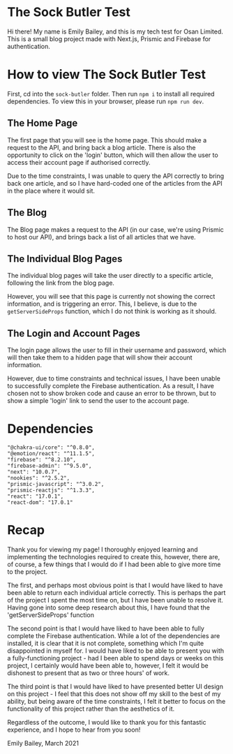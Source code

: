 # The Sock Butler Test

Hi there! My name is Emily Bailey, and this is my tech test for Osan Limited. This is a small blog project made with Next.js, Prismic and Firebase for authentication.

# How to view The Sock Butler Test

First, cd into the `sock-butler` folder. Then run `npm i` to install all required dependencies. To view this in your browser, please run `npm run dev`.

## The Home Page

The first page that you will see is the home page. This should make a request to the API, and bring back a blog article. There is also the opportunity to click on the 'login' button, which will then allow the user to access their account page if authorised correctly.

Due to the time constraints, I was unable to query the API correctly to bring back one article, and so I have hard-coded one of the articles from the API in the place where it would sit. 

## The Blog

The Blog page makes a request to the API (in our case, we're using Prismic to host our API), and brings back a list of all articles that we have. 

## The Individual Blog Pages

The individual blog pages will take the user directly to a specific article, following the link from the blog page.

However, you will see that this page is currently not showing the correct information, and is triggering an error. This, I believe, is due to the `getServerSideProps` function, which I do not think is working as it should. 

## The Login and Account Pages

The login page allows the user to fill in their username and password, which will then take them to a hidden page that will show their account information.

However, due to time constraints and technical issues, I have been unable to successfully complete the Firebase authentication. As a result, I have chosen not to show broken code and cause an error to be thrown, but to show a simple 'login' link to send the user to the account page. 

# Dependencies

    "@chakra-ui/core": "^0.8.0",
    "@emotion/react": "^11.1.5",
    "firebase": "^8.2.10",
    "firebase-admin": "^9.5.0",
    "next": "10.0.7",
    "nookies": "^2.5.2",
    "prismic-javascript": "^3.0.2",
    "prismic-reactjs": "^1.3.3",
    "react": "17.0.1",
    "react-dom": "17.0.1"

# Recap

Thank you for viewing my page! I thoroughly enjoyed learning and implementing the technologies required to create this, however, there are, of course, a few things that I would do if I had been able to give more time to the project.

The first, and perhaps most obvious point is that I would have liked to have been able to return each individual article correctly. This is perhaps the part of the project I spent the most time on, but I have been unable to resolve it. Having gone into some deep research about this, I have found that the 'getServerSideProps' function 

The second point is that I would have liked to have been able to fully complete the Firebase authentication. While a lot of the dependencies are installed, it is clear that it is not complete, something which I'm quite disappointed in myself for. I would have liked to be able to present you with a fully-functioning project - had I been able to spend days or weeks on this project, I certainly would have been able to, however, I felt it would be dishonest to present that as two or three hours' of work. 

The third point is that I would have liked to have presented better UI design on this project - I feel that this does not show off my skill to the best of my ability, but being aware of the time constraints, I felt it better to focus on the functionality of this project rather than the aesthetics of it. 

Regardless of the outcome, I would like to thank you for this fantastic experience, and I hope to hear from you soon!

Emily Bailey, March 2021